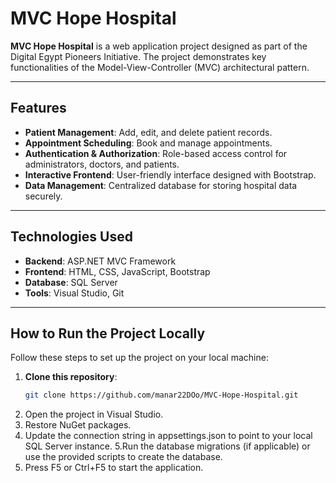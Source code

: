 # MVC Hope Hospital

**MVC Hope Hospital** is a web application project designed as part of the Digital Egypt Pioneers Initiative. The project demonstrates key functionalities of the Model-View-Controller (MVC) architectural pattern.

---

## Features
- **Patient Management**: Add, edit, and delete patient records.
- **Appointment Scheduling**: Book and manage appointments.
- **Authentication & Authorization**: Role-based access control for administrators, doctors, and patients.
- **Interactive Frontend**: User-friendly interface designed with Bootstrap.
- **Data Management**: Centralized database for storing hospital data securely.

---

## Technologies Used
- **Backend**: ASP.NET MVC Framework
- **Frontend**: HTML, CSS, JavaScript, Bootstrap
- **Database**: SQL Server
- **Tools**: Visual Studio, Git

---

## How to Run the Project Locally
Follow these steps to set up the project on your local machine:

1. **Clone this repository**:
   ```bash
   git clone https://github.com/manar22DOo/MVC-Hope-Hospital.git
2. Open the project in Visual Studio.
3. Restore NuGet packages.
4. Update the connection string in appsettings.json to point to your local SQL Server instance.
5.Run the database migrations (if applicable) or use the provided scripts to create the database.
6. Press F5 or Ctrl+F5 to start the application.
